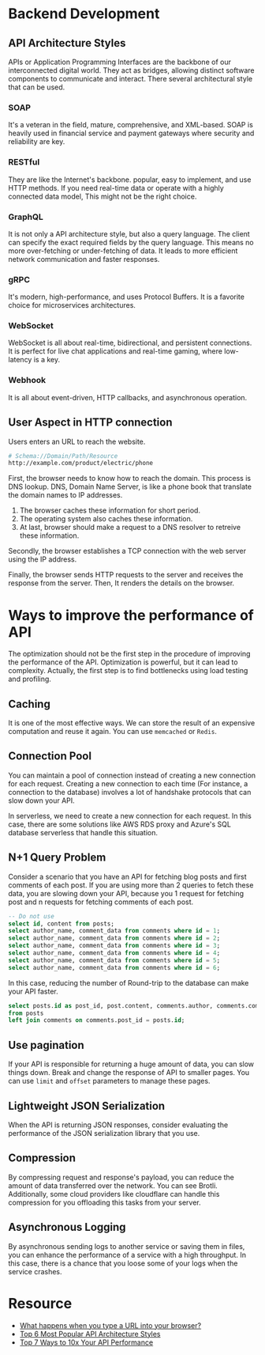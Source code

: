 # Backend Development

## API Architecture Styles

APIs or Application Programming Interfaces are the backbone of our interconnected digital world. They act as bridges, allowing distinct software components to communicate and interact. There several architectural style that can be used.

### SOAP

It's a veteran in the field, mature, comprehensive, and XML-based. SOAP is heavily used in financial service and payment gateways where security and reliability are key.

### RESTful

They are like the Internet's backbone. popular, easy to implement, and use HTTP methods. If you need real-time data or operate with a highly connected data model, This might not be the right choice.

### GraphQL

It is not only a API architecture style, but also a query language. The client can specify the exact required fields by the query language.  This means no more over-fetching or under-fetching of data. It leads to more efficient network communication and faster responses.

### gRPC

It's modern, high-performance, and uses Protocol Buffers. It is a favorite choice for microservices architectures.

### WebSocket

WebSocket is all about real-time, bidirectional, and persistent connections. It is perfect for live chat applications and real-time gaming, where low-latency is a key.

### Webhook

It is all about event-driven, HTTP callbacks, and asynchronous operation.

## User Aspect in HTTP connection

Users enters an URL to reach the website.

```bash
# Schema://Domain/Path/Resource
http://example.com/product/electric/phone
```

First, the browser needs to know how to reach the domain. This process is DNS lookup. DNS, Domain Name Server, is like a phone book that translate the domain names to IP addresses.

1. The browser caches these information for short period.
2. The operating system also caches these information.
3. At last, browser should make a request to a DNS resolver to retreive these information.

Secondly, the browser establishes a TCP connection with the web server using the IP address.

Finally, the browser sends HTTP requests to the server and receives the response from the server. Then, It renders the details on the browser. 

# Ways to improve the performance of API

The optimization should not be the first step in the procedure of improving the performance of the API. Optimization is powerful, but it can lead to complexity. Actually, the first step is to find bottlenecks using load testing and profiling.

## Caching

It is one of the most effective ways. We can store the result of an expensive computation and reuse it again. You can use `memcached` or `Redis`.

## Connection Pool

You can maintain a pool of connection instead of creating a new connection for each request. Creating a new connection to each time (For instance, a connection to the database) involves a lot of handshake protocols that can slow down your API.

In serverless, we need to create a new connection for each request. In this case, there are some solutions like AWS RDS proxy and Azure's SQL database serverless that handle this situation.

## N+1 Query Problem

Consider a scenario that you have an API for fetching blog posts and first comments of each post. If you are using more than 2 queries to fetch these data, you are slowing down your API, because you 1 request for fetching post and n requests for fetching comments of each post. 

```sql
-- Do not use 
select id, content from posts;
select author_name, comment_data from comments where id = 1;
select author_name, comment_data from comments where id = 2;
select author_name, comment_data from comments where id = 3;
select author_name, comment_data from comments where id = 4;
select author_name, comment_data from comments where id = 5;
select author_name, comment_data from comments where id = 6;
```

In this case, reducing the number of Round-trip to the database can make your API faster.

```sql
select posts.id as post_id, post.content, comments.author, comments.comment_data
from posts
left join comments on comments.post_id = posts.id;
```

## Use pagination

If your API is responsible for returning a huge amount of data, you can slow things down. Break and change the response of API to smaller pages. You can use `limit` and `offset` parameters to manage these pages.

## Lightweight JSON Serialization

When the API is returning JSON responses, consider evaluating the performance of the JSON serialization library that you use.

## Compression

By compressing request and response's payload, you can reduce the amount of data transferred over the network. You can see Brotli. Additionally, some cloud providers like cloudflare can handle this compression for you offloading this tasks from your server.

## Asynchronous Logging

By asynchronous sending logs to another service or saving them in files, you can enhance the performance of a service with a high throughput. In this case, there is a chance that you loose some of your logs when the service crashes. 

# Resource

- [What happens when you type a URL into your browser?](https://www.youtube.com/watch?v=AlkDbnbv7dk)
- [Top 6 Most Popular API Architecture Styles](https://www.youtube.com/watch?v=4vLxWqE94l4)
- [Top 7 Ways to 10x Your API Performance](https://www.youtube.com/watch?v=zvWKqUiovAM)